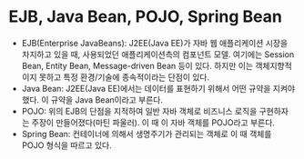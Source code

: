 # EJB, Java Bean, POJO, Spring Bean

- EJB(Enterprise JavaBeans): J2EE(Java EE)가 자바 웹 애플리케이션 시장을 차지하고 있을 때, 사용되었던 애플리케이션측의 컴포넌트 모델. 여기에는 Session Bean, Entity Bean, Message-driven Bean 등이 있다. 하지만 이는 객체지향적이지 못하고 특정 환경/기술에 종속적이라는 단점이 있다.
- Java Bean: J2EE(Java EE)에서는 데이터를 표현하기 위해서 어떤 규약을 지켜야했다. 이 규약을 Java Bean이라고 부른다.
- POJO: 위의 EJB의 단점을 지적하여 일반 자바 객체로 비즈니스 로직을 구현하자는 주장이 만들어졌다(마틴 파울러). 이 때 이 자바 객체를 POJO라고 부른다.
- Spring Bean: 컨테이너에 의해서 생명주기가 관리되는 객체로 이 때 객체를 POJO 형식을 따르고 있다.